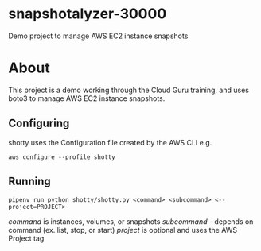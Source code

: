 # snapshotalyzer-30000

Demo project to manage AWS EC2 instance snapshots

# About

This project is a demo working through the Cloud Guru training, and uses boto3 to manage AWS EC2 instance snapshots.

## Configuring

shotty uses the Configuration file created by the AWS CLI e.g.

`aws configure --profile shotty`

## Running

`pipenv run python shotty/shotty.py <command> <subcommand> <--project=PROJECT>`

*command* is instances, volumes, or snapshots
*subcommand* - depends on command (ex. list, stop, or start)
*project* is optional and uses the AWS Project tag
